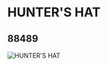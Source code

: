 # HUNTER'S HAT
## 88489
![HUNTER'S HAT](https://lc-www-live-s.legocdn.com/media/bricks/5/2/6008097.jpg)